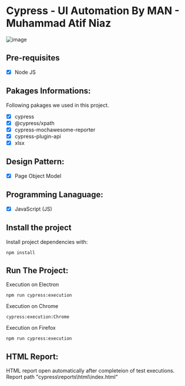 # Cypress - UI Automation By MAN - Muhammad Atif Niaz

![image](https://user-images.githubusercontent.com/40147842/201000621-1cfb2084-d10e-4b65-858c-764b272d8a67.png)

## Pre-requisites

- [X] Node JS

## Pakages Informations:
Following pakages we used in this project.
- [X] cypress
- [X] @cypress/xpath
- [X] cypress-mochawesome-reporter
- [X] cypress-plugin-api
- [X] xlsx
## Design Pattern:
- [X] Page Object Model
## Programming Lanaguage:
- [X] JavaScript (JS)
## Install the project
Install project dependencies with: 
```
npm install
```
## Run The Project:
Execution on Electron
```
npm run cypress:execution
```
Execution on Chrome
```
cypress:execution:Chrome
```
Execution on Firefox
```
npm run cypress:execution
```
## HTML Report:
HTML report open automatically after completeion of test executions.
Report path "cypress\reports\html\index.html"